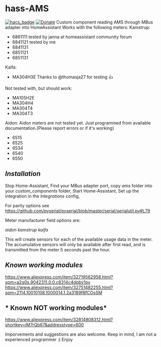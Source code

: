 # hass-AMS
[![hacs_badge](https://img.shields.io/badge/HACS-Custom-orange.svg?style=for-the-badge)](https://github.com/custom-components/hacs)
[![Donate](https://img.shields.io/badge/Donate-PayPal-green.svg)](https://www.paypal.com/cgi-bin/webscr?cmd=_donations&business=AS5PQHAERQ85J&currency_code=NOK&source=url)
Custom component reading AMS through MBus adapter into HomeAssistant
Works with the following meters:
Kamstrup:
  - 6861111 tested by janna at homeassistant community forum
  - 6841121 tested by me
  - 6841131
  - 6851121
  - 6851131
 
 Kaifa:
  - MA304H3E Thanks to @thomasja27 for testing :+1:
 
 Not tested with, but should work:
  - MA105H2E
  - MA304H4
  - MA304T4
  - MA304T3

Aidon:
Aidon meters are not tested yet. Just programmed from available documentation.(Please report errors or if it's working)
 - 6515
 - 6525
 - 6534
 - 6540
 - 6550
 
## *Installation*
Stop Home-Assistant, 
Find your MBus adapter port, 
copy *ams* folder into your *custom_components* folder, 
Start Home-Assistant, 
Set up the integration in the *Integrations* config, 

For parity options see https://github.com/pyserial/pyserial/blob/master/serial/serialutil.py#L79

Meter manufacturer field options are:

*aidon*
*kamstrup*
*kaifa*

This will create sensors for each of the available usage data in the meter.
The accumulative sensors will only be available after first read, and is transmitted from the meter 5 seconds past the hour.

## *Known working modules*
https://www.aliexpress.com/item/32719562958.html?spm=a2g0s.9042311.0.0.c8314c4dpbv1pv
https://www.aliexpress.com/item/32751482255.html?spm=2114.10010108.1000014.1.2a3189f8fCOsSM

## * Known NOT working modules*
https://www.aliexpress.com/item/32814808312.html?shortkey=iM7rQb67&addresstype=600

Imporvements and suggestions are also welcome.
Keep in mind, I am not a experienced programmer :)
Enjoy
